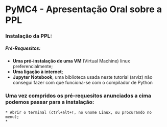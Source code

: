 # PyMC4 - Apresentação Oral sobre a PPL

### Instalação da PPL:
##### Pré-Requesitos:

* **Uma pré-instalação de uma VM** (Virtual Machine) linux preferencialmente;
* **Uma ligação à internet**;
* **Jupyter Notebook**, uma biblioteca usada neste tutorial (arviz) não consegui fazer com que funciona-se com o compilador de Python


### Uma vez compridos os pré-requesitos anunciados a cima podemos passar para a instalação:
	* Abrir o terminal (ctrl+alt+T, no Gnome Linux, ou procurando no menu);
	* 
